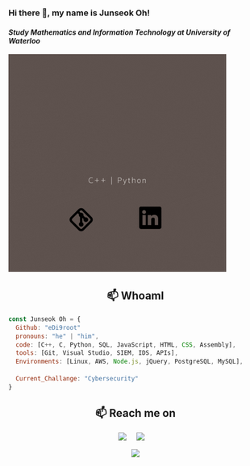 ### Hi there 👋, my name is **Junseok Oh!**
#### *Study Mathematics and Information Technology at University of Waterloo*
![I am 4th year student in Waterloo](https://github.com/eDi9root/eDi9root/blob/main/header.gif)

<h2  align="center">📫 WhoamI </h2>

```javascript
const Junseok Oh = {
  Github: "eDi9root"
  pronouns: "he" | "him",
  code: [C++, C, Python, SQL, JavaScript, HTML, CSS, Assembly],
  tools: [Git, Visual Studio, SIEM, IDS, APIs],
  Environments: [Linux, AWS, Node.js, jQuery, PostgreSQL, MySQL],

  Current_Challange: "Cybersecurity"
}
```

<h2  align="center">📫 Reach me on</h2>
<p align="center">
  <a target="_blank"href="https://www.linkedin.com/in/junseok-oh//"><img src="https://ziadoua.github.io/m3-Markdown-Badges/badges/LinkedIn/linkedin1.svg" /></a>&nbsp;&nbsp;&nbsp;&nbsp;
  <a href="mailto:ojs3771o@gmail.com?subject=Hello,%20From%20Github"><img src="https://ziadoua.github.io/m3-Markdown-Badges/badges/Gmail/gmail1.svg" /></a>&nbsp;&nbsp;&nbsp;&nbsp;
</p>

<p align="center">
  <a href="https://edi9root.vercel.app/"><img src=https://ziadoua.github.io/m3-Markdown-Badges/badges/MyPortfolio/myportfolio2.svg></a>
</p>
